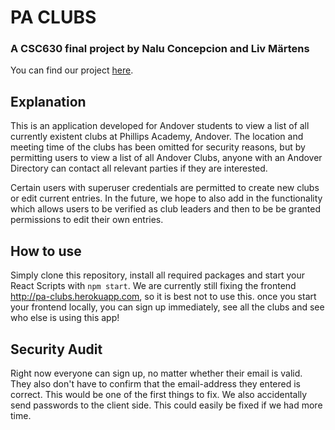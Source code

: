 # PA CLUBS
### A CSC630 final project by Nalu Concepcion and Liv Märtens

You can find our project [here](http://pa-clubs.herokuapp.com/).
## Explanation
This is an application developed for Andover students to view a list of all currently existent clubs at Phillips Academy, Andover. The location and meeting time of the clubs has been omitted for security reasons, but by permitting users to view a list of all Andover Clubs, anyone with an Andover Directory can contact all relevant parties if they are interested. 

Certain users with superuser credentials are permitted to create new clubs or edit current entries. In the future, we hope to also add in the functionality which allows users to be verified as club leaders and then to be be granted permissions to edit their own entries. 

## How to use
Simply clone this repository, install all required packages and start your React Scripts with ```npm start```. We are currently still fixing the frontend http://pa-clubs.herokuapp.com, so it is best not to use this. once you start your frontend locally, you can sign up immediately, see all the clubs and see who else is using this app!

## Security Audit
Right now everyone can sign up, no matter whether their email is valid. They also don't have to confirm that the email-address they entered is correct. This would be one of the first things to fix. We also accidentally send passwords to the client side. This could easily be fixed if we had more time. 
